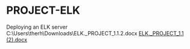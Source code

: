 # PROJECT-ELK
Deploying an ELK server 
C:\Users\therh\Downloads\ELK._PROJECT_1.1.2.docx
[ELK._PROJECT_1.1 (2).docx](https://github.com/Bellaoo0/PROJECT-ELK/files/7903597/ELK._PROJECT_1.1.2.docx)
